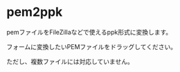 # pem2ppk
pemファイルをFileZillaなどで使えるppk形式に変換します。

フォームに変換したいPEMファイルをドラッグしてください。

ただし、複数ファイルには対応していません。

